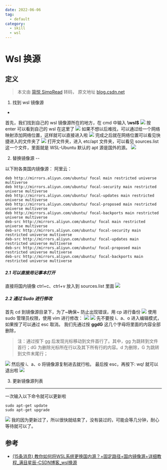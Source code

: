 ```yaml
---
date: 2022-06-06
tag:
  - default
category:
  - skill
  - wsl
---
```



# Wsl 换源

## 定义

> 本文由 [简悦 SimpRead](http://ksria.com/simpread/) 转码， 原文地址 [blog.csdn.net](https://blog.csdn.net/weixin_41529012/article/details/117226884)

1. 找到 wsl 镜像源
-

首先，我们找到自己的 wsl 镜像源所在的地方，在 cmd 中输入 **\\wsl$**
![](https://img-blog.csdnimg.cn/20210524164536858.png?x-oss-process=image/watermark,type_ZmFuZ3poZW5naGVpdGk,shadow_10,text_aHR0cHM6Ly9ibG9nLmNzZG4ubmV0L3dlaXhpbl80MTUyOTAxMg==,size_16,color_FFFFFF,t_70)
按 enter 可以看到自己的 wsl 在这里了
![](https://img-blog.csdnimg.cn/20210524164626658.png?x-oss-process=image/watermark,type_ZmFuZ3poZW5naGVpdGk,shadow_10,text_aHR0cHM6Ly9ibG9nLmNzZG4ubmV0L3dlaXhpbl80MTUyOTAxMg==,size_16,color_FFFFFF,t_70)
如果不想以后难找，可以通过给一个网络映射添加网络位置，这样就可以直接进入啦
![](https://img-blog.csdnimg.cn/20210524165240436.png?x-oss-process=image/watermark,type_ZmFuZ3poZW5naGVpdGk,shadow_10,text_aHR0cHM6Ly9ibG9nLmNzZG4ubmV0L3dlaXhpbl80MTUyOTAxMg==,size_16,color_FFFFFF,t_70)
完成之后就在网络位置可以看见快捷进入的文件夹了
![](https://img-blog.csdnimg.cn/20210524165313937.png?x-oss-process=image/watermark,type_ZmFuZ3poZW5naGVpdGk,shadow_10,text_aHR0cHM6Ly9ibG9nLmNzZG4ubmV0L3dlaXhpbl80MTUyOTAxMg==,size_16,color_FFFFFF,t_70)
打开文件夹，进入 etc/apt 文件夹，可以看见 sources.list 这一个文件，里面就是 WSL-Ubuntu 默认的 apt 源是国外的源。
![](https://img-blog.csdnimg.cn/20210524170509855.png?x-oss-process=image/watermark,type_ZmFuZ3poZW5naGVpdGk,shadow_10,text_aHR0cHM6Ly9ibG9nLmNzZG4ubmV0L3dlaXhpbl80MTUyOTAxMg==,size_16,color_FFFFFF,t_70)

2. 替换镜像源
--

以下附各类国内镜像源：
阿里云：

```
deb http://mirrors.aliyun.com/ubuntu/ focal main restricted universe multiverse
deb http://mirrors.aliyun.com/ubuntu/ focal-security main restricted universe multiverse
deb http://mirrors.aliyun.com/ubuntu/ focal-updates main restricted universe multiverse
deb http://mirrors.aliyun.com/ubuntu/ focal-proposed main restricted universe multiverse
deb http://mirrors.aliyun.com/ubuntu/ focal-backports main restricted universe multiverse
deb-src http://mirrors.aliyun.com/ubuntu/ focal main restricted universe multiverse
deb-src http://mirrors.aliyun.com/ubuntu/ focal-security main restricted universe multiverse
deb-src http://mirrors.aliyun.com/ubuntu/ focal-updates main restricted universe multiverse
deb-src http://mirrors.aliyun.com/ubuntu/ focal-proposed main restricted universe multiverse
deb-src http://mirrors.aliyun.com/ubuntu/ focal-backports main restricted universe multiverse
```


##### 2.1 可以直接用记事本打开

直接将国内镜像 ctrl+c、ctrl+v 放入到 sources.list 里面
![](https://img-blog.csdnimg.cn/20210524170615113.png?x-oss-process=image/watermark,type_ZmFuZ3poZW5naGVpdGk,shadow_10,text_aHR0cHM6Ly9ibG9nLmNzZG4ubmV0L3dlaXhpbl80MTUyOTAxMg==,size_16,color_FFFFFF,t_70)

##### 2.2 通过 Sudo 进行修改

首先 cd 到镜像源目录下，为了~确保~ 防止出现错误，用 cp 进行备份
![](https://img-blog.csdnimg.cn/20210524171022995.png)
使用 sudo 管理员权限，使用 vim 进行修改：
![](https://img-blog.csdnimg.cn/20210524171311393.png?x-oss-process=image/watermark,type_ZmFuZ3poZW5naGVpdGk,shadow_10,text_aHR0cHM6Ly9ibG9nLmNzZG4ubmV0L3dlaXhpbl80MTUyOTAxMg==,size_16,color_FFFFFF,t_70)
![](https://img-blog.csdnimg.cn/20210524171222281.png?x-oss-process=image/watermark,type_ZmFuZ3poZW5naGVpdGk,shadow_10,text_aHR0cHM6Ly9ibG9nLmNzZG4ubmV0L3dlaXhpbl80MTUyOTAxMg==,size_16,color_FFFFFF,t_70)
先不要按 i、a、o 进入编辑模式，如果按了可以通过 esc 取消。
我们先通过按 **ggdG** 这几个字母将里面的内容全部删除，

> 注：通过按下 gg 后发现光标移动到文件首行了。其中，gg 为跳转到文件首行；dG 为删除光标所在行以及其下所有行的内容。d 为删除，G 为跳转到文件末尾行；

![](https://img-blog.csdnimg.cn/20210524171846803.png?x-oss-process=image/watermark,type_ZmFuZ3poZW5naGVpdGk,shadow_10,text_aHR0cHM6Ly9ibG9nLmNzZG4ubmV0L3dlaXhpbl80MTUyOTAxMg==,size_16,color_FFFFFF,t_70)
然后按 i、a、o 将镜像源复制进去就行啦。
最后按 esc，再按下: wq! 就可以退出啦
![](https://img-blog.csdnimg.cn/20210524172158419.png?x-oss-process=image/watermark,type_ZmFuZ3poZW5naGVpdGk,shadow_10,text_aHR0cHM6Ly9ibG9nLmNzZG4ubmV0L3dlaXhpbl80MTUyOTAxMg==,size_16,color_FFFFFF,t_70)

3. 更新镜像源列表
----

一次输入以下命令就可以更新啦

```
sudo apt-get update
sudo apt-get upgrade
```

![](https://img-blog.csdnimg.cn/20210524172428436.png?x-oss-process=image/watermark,type_ZmFuZ3poZW5naGVpdGk,shadow_10,text_aHR0cHM6Ly9ibG9nLmNzZG4ubmV0L3dlaXhpbl80MTUyOTAxMg==,size_16,color_FFFFFF,t_70)
我的因为更新过了，所以很快就结束了，没有装过的，可能会等几分钟，耐心等待就可以了。

## 参考

- [(15条消息) 教你如何将WSL系统更换国内源？+固定路径+国内镜像源+详细教程_满目星辰-CSDN博客_wsl换源](https://blog.csdn.net/weixin_41529012/article/details/117226884)

